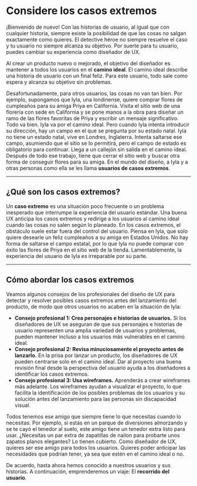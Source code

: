 # Considere los casos extremos

¡Bienvenido de nuevo! Con las historias de usuario, al igual que con cualquier historia, siempre existe la posibilidad de que las cosas no salgan exactamente como quieres. El detective héroe no siempre resuelve el caso y tu usuario no siempre alcanza su objetivo. Por suerte para tu usuario, puedes cambiar su experiencia como diseñador de UX.

Al crear un producto nuevo o mejorado, el objetivo del diseñador es mantener a todos los usuarios en el **camino ideal**. El camino ideal describe una historia de usuario con un final feliz. Para este usuario, todo sale como espera y alcanza su objetivo sin problemas.

Desafortunadamente, para otros usuarios, las cosas no van tan bien. Por ejemplo, supongamos que Iyla, una londinense, quiere comprar flores de cumpleaños para su amiga Priya en California. Visita el sitio web de una florería con sede en California y se pone manos a la obra para diseñar un ramo de las flores favoritas de Priya y escribir un mensaje significativo. Todo va bien. Iyla va por el camino ideal. Pero cuando Iyla intenta introducir su dirección, hay un campo en el que se pregunta por su estado natal. Iyla no tiene un estado natal, vive en Londres, Inglaterra. Intenta saltarse ese campo, asumiendo que el sitio se lo permitirá, pero el campo de estado es obligatorio para continuar. Llega a un callejón sin salida en el camino ideal. Después de todo ese trabajo, tiene que cerrar el sitio web y buscar otra forma de conseguir flores para su amiga. En el mundo del diseño, a Iyla y a otras personas como ella se les llama **usuarios de casos extremos**.

---

## ¿Qué son los casos extremos?

Un **caso extremo** es una situación poco frecuente o un problema inesperado que interrumpe la experiencia del usuario estándar. Una buena UX anticipa los casos extremos y redirige a los usuarios al camino ideal cuando las cosas no salen según lo planeado. En los casos extremos, el obstáculo suele estar fuera del control del usuario. Piensa en Iyla, que solo quiere desearle un feliz cumpleaños a su amiga en Estados Unidos. No hay forma de saltarse el campo estatal, por lo que Iyla no puede comprar con éxito las flores de Priya en el sitio web de la tienda. Lamentablemente, la experiencia del usuario de Iyla es irreparable por su parte.

---

## Cómo abordar los casos extremos

Veamos algunos consejos de los profesionales del diseño de UX para detectar y resolver posibles casos extremos antes del lanzamiento del producto, de modo que otros usuarios no acaben en la situación de Iyla:

* **Consejo profesional 1: Crea personajes e historias de usuarios.** Si los diseñadores de UX se aseguran de que sus personajes e historias de usuario representen una amplia variedad de usuarios y problemas, pueden mantener incluso a los usuarios más vulnerables en el camino ideal.
* **Consejo profesional 2: Revisa minuciosamente el proyecto antes de lanzarlo.** En la prisa por lanzar un producto, los diseñadores de UX pueden centrarse solo en el camino ideal. Dar al proyecto una buena revisión final desde la perspectiva del usuario ayuda a los diseñadores a identificar los casos extremos.
* **Consejo profesional 3: Usa wireframes.** Aprenderás a crear wireframes más adelante. Los wireframes ayudan a visualizar el proyecto, lo que facilita la identificación de los posibles problemas de los usuarios y su solución antes del lanzamiento para las personas sin discapacidad visual.

Todos tenemos ese amigo que siempre tiene lo que necesitas cuando lo necesitas. Por ejemplo, si estás en un parque de diversiones almorzando y se te cayó el tenedor al suelo, este amigo tiene un tenedor extra listo para usar. ¿Necesitas un par extra de zapatillas de nailon para probarte unos zapatos planos elegantes? Lo tienen cubierto. Como diseñador de UX, quieres ser ese amigo para todos los usuarios. Quieres poder anticipar las necesidades que podrían tener, ya sea que estén en el camino ideal o no.

De acuerdo, hasta ahora hemos conocido a nuestros usuarios y sus historias. A continuación, emprenderemos un viaje: El **recorrido del usuario**.
